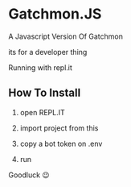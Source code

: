 # Gatchmon.JS

A Javascript Version Of Gatchmon

its for a developer thing

Running with repl.it

## How To Install
1. open REPL.IT

2. import project from this

3. copy a bot token on .env

4. run

Goodluck :wink:
